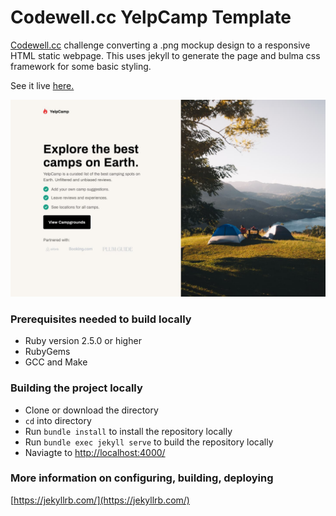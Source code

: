 # Codewell.cc YelpCamp Template

[Codewell.cc](https://www.codewell.cc/) challenge converting a .png mockup design to a responsive HTML static webpage. This uses jekyll to generate the page and bulma css framework for some basic styling.

See it live [here.](https://naughty-carson-91e39f.netlify.app/)

![codewell newsletter popup design](YelpCampStarterFiles/Design/landingpagedesktop.jpg)

### Prerequisites needed to build locally

- Ruby version 2.5.0 or higher
- RubyGems
- GCC and Make

### Building the project locally

- Clone or download the directory
- `cd` into directory
- Run `bundle install` to install the repository locally
- Run `bundle exec jekyll serve` to build the repository locally
- Naviagte to [http://localhost:4000/](http://localhost:4000/)

### More information on configuring, building, deploying

[https://jekyllrb.com/](https://jekyllrb.com/)
